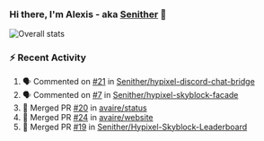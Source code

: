 ### Hi there, I'm Alexis - aka [Senither][website] 👋

![Overall stats](https://github-readme-stats.vercel.app/api?username=senither&theme=cobalt&show_icons=true&count_private=true)

### :zap: Recent Activity

<!--START_SECTION:activity-->
1. 🗣 Commented on [#21](https://github.com/Senither/hypixel-discord-chat-bridge/issues/21) in [Senither/hypixel-discord-chat-bridge](https://github.com/Senither/hypixel-discord-chat-bridge)
2. 🗣 Commented on [#7](https://github.com/Senither/hypixel-skyblock-facade/issues/7) in [Senither/hypixel-skyblock-facade](https://github.com/Senither/hypixel-skyblock-facade)
3. 🎉 Merged PR [#20](https://github.com/avaire/status/pull/20) in [avaire/status](https://github.com/avaire/status)
4. 🎉 Merged PR [#24](https://github.com/avaire/website/pull/24) in [avaire/website](https://github.com/avaire/website)
5. 🎉 Merged PR [#19](https://github.com/Senither/Hypixel-Skyblock-Leaderboard/pull/19) in [Senither/Hypixel-Skyblock-Leaderboard](https://github.com/Senither/Hypixel-Skyblock-Leaderboard)
<!--END_SECTION:activity-->

[website]: https://senither.com
